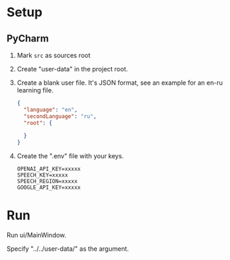 # Setup

## PyCharm

1. Mark `src` as sources root
2. Create "user-data" in the project root.
3. Create a blank user file. It's JSON format, see an example for an en-ru learning file.

    ```json
    {
      "language": "en",
      "secondLanguage": "ru",
      "root": {
        
      }
    }
    ```

4. Create the ".env" file with your keys.

    ```
    OPENAI_API_KEY=xxxxx
    SPEECH_KEY=xxxxx
    SPEECH_REGION=xxxxx
    GOOGLE_API_KEY=xxxxx
    ```

# Run

Run ui/MainWindow.

Specify "../../user-data/<your user json>" as the argument.
